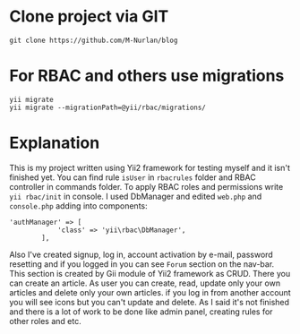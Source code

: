 # Clone project via GIT
`git clone https://github.com/M-Nurlan/blog`

# For RBAC and others use migrations
```
yii migrate
yii migrate --migrationPath=@yii/rbac/migrations/
```

# Explanation
This is my project written using Yii2 framework for testing myself and it isn't finished yet. You can find rule `isUser` in `rbacrules` folder and RBAC controller in commands folder. To apply RBAC roles and permissions write `yii rbac/init` in console. I used DbManager and edited `web.php` and `console.php` adding into components:
```
'authManager' => [
            'class' => 'yii\rbac\DbManager',
        ],
```
Also I've created signup, log in, account activation by e-mail, password resetting and if you logged in you can see `Forum` section on the nav-bar. This section is created by Gii module of Yii2 framework as CRUD. There you can create an article. As user you can create, read, update only your own articles and delete only your own articles. if you log in from another account you will see icons but you can't update and delete. As I said it's not finished and there is a lot of work to be done like admin panel, creating rules for other roles and etc.
